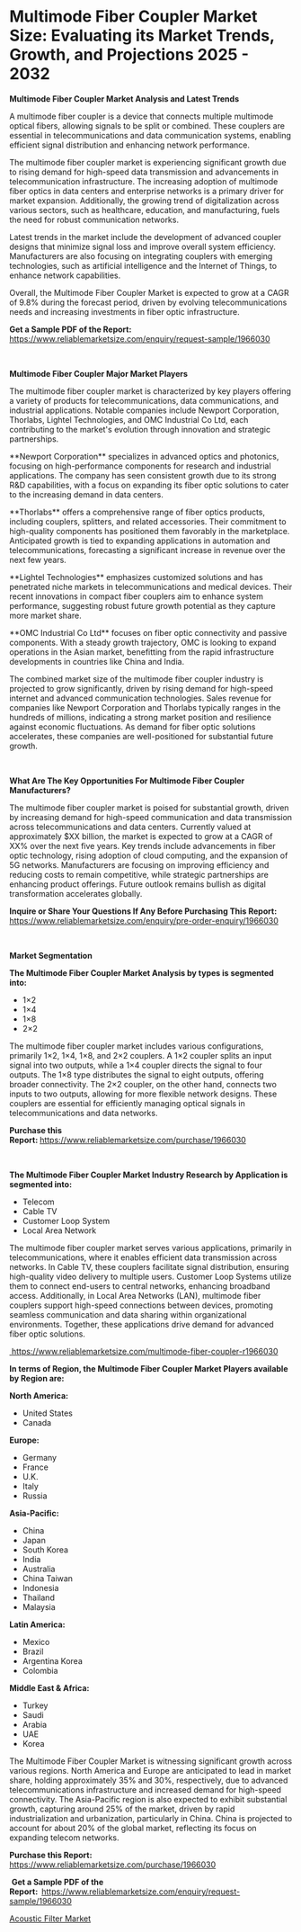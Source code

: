 <p><h1>Multimode Fiber Coupler Market Size: Evaluating its Market Trends, Growth, and Projections 2025 - 2032</h1></p><p><strong>Multimode Fiber Coupler Market Analysis and Latest Trends</strong></p>
<p><p>A multimode fiber coupler is a device that connects multiple multimode optical fibers, allowing signals to be split or combined. These couplers are essential in telecommunications and data communication systems, enabling efficient signal distribution and enhancing network performance.</p><p>The multimode fiber coupler market is experiencing significant growth due to rising demand for high-speed data transmission and advancements in telecommunication infrastructure. The increasing adoption of multimode fiber optics in data centers and enterprise networks is a primary driver for market expansion. Additionally, the growing trend of digitalization across various sectors, such as healthcare, education, and manufacturing, fuels the need for robust communication networks.</p><p>Latest trends in the market include the development of advanced coupler designs that minimize signal loss and improve overall system efficiency. Manufacturers are also focusing on integrating couplers with emerging technologies, such as artificial intelligence and the Internet of Things, to enhance network capabilities. </p><p>Overall, the Multimode Fiber Coupler Market is expected to grow at a CAGR of 9.8% during the forecast period, driven by evolving telecommunications needs and increasing investments in fiber optic infrastructure.</p></p>
<p><strong>Get a Sample PDF of the Report:&nbsp;</strong> <a href="https://www.reliablemarketsize.com/enquiry/request-sample/1966030?utm_campaign=2313&utm_medium=2&utm_source=Github&utm_content=ia&utm_term=11022025&utm_id=multimode-fiber-coupler">https://www.reliablemarketsize.com/enquiry/request-sample/1966030</a></p>
<p>&nbsp;</p>
<p><strong>Multimode Fiber Coupler Major Market Players</strong></p>
<p><p>The multimode fiber coupler market is characterized by key players offering a variety of products for telecommunications, data communications, and industrial applications. Notable companies include Newport Corporation, Thorlabs, Lightel Technologies, and OMC Industrial Co Ltd, each contributing to the market's evolution through innovation and strategic partnerships.</p><p>**Newport Corporation** specializes in advanced optics and photonics, focusing on high-performance components for research and industrial applications. The company has seen consistent growth due to its strong R&D capabilities, with a focus on expanding its fiber optic solutions to cater to the increasing demand in data centers.</p><p>**Thorlabs** offers a comprehensive range of fiber optics products, including couplers, splitters, and related accessories. Their commitment to high-quality components has positioned them favorably in the marketplace. Anticipated growth is tied to expanding applications in automation and telecommunications, forecasting a significant increase in revenue over the next few years.</p><p>**Lightel Technologies** emphasizes customized solutions and has penetrated niche markets in telecommunications and medical devices. Their recent innovations in compact fiber couplers aim to enhance system performance, suggesting robust future growth potential as they capture more market share.</p><p>**OMC Industrial Co Ltd** focuses on fiber optic connectivity and passive components. With a steady growth trajectory, OMC is looking to expand operations in the Asian market, benefitting from the rapid infrastructure developments in countries like China and India.</p><p>The combined market size of the multimode fiber coupler industry is projected to grow significantly, driven by rising demand for high-speed internet and advanced communication technologies. Sales revenue for companies like Newport Corporation and Thorlabs typically ranges in the hundreds of millions, indicating a strong market position and resilience against economic fluctuations. As demand for fiber optic solutions accelerates, these companies are well-positioned for substantial future growth.</p></p>
<p>&nbsp;</p>
<p><strong>What Are The Key Opportunities For Multimode Fiber Coupler Manufacturers?</strong></p>
<p><p>The multimode fiber coupler market is poised for substantial growth, driven by increasing demand for high-speed communication and data transmission across telecommunications and data centers. Currently valued at approximately $XX billion, the market is expected to grow at a CAGR of XX% over the next five years. Key trends include advancements in fiber optic technology, rising adoption of cloud computing, and the expansion of 5G networks. Manufacturers are focusing on improving efficiency and reducing costs to remain competitive, while strategic partnerships are enhancing product offerings. Future outlook remains bullish as digital transformation accelerates globally.</p></p>
<p><strong>Inquire or Share Your Questions If Any Before Purchasing This Report:</strong> <a href="https://www.reliablemarketsize.com/enquiry/pre-order-enquiry/1966030?utm_campaign=2313&utm_medium=2&utm_source=Github&utm_content=ia&utm_term=11022025&utm_id=multimode-fiber-coupler">https://www.reliablemarketsize.com/enquiry/pre-order-enquiry/1966030</a></p>
<p>&nbsp;</p>
<p><strong>Market Segmentation</strong></p>
<p><strong>The Multimode Fiber Coupler Market Analysis by types is segmented into:</strong></p>
<p><ul><li>1×2</li><li>1×4</li><li>1×8</li><li>2×2</li></ul></p>
<p><p>The multimode fiber coupler market includes various configurations, primarily 1×2, 1×4, 1×8, and 2×2 couplers. A 1×2 coupler splits an input signal into two outputs, while a 1×4 coupler directs the signal to four outputs. The 1×8 type distributes the signal to eight outputs, offering broader connectivity. The 2×2 coupler, on the other hand, connects two inputs to two outputs, allowing for more flexible network designs. These couplers are essential for efficiently managing optical signals in telecommunications and data networks.</p></p>
<p><strong>Purchase this Report:&nbsp;</strong><a href="https://www.reliablemarketsize.com/purchase/1966030?utm_campaign=2313&utm_medium=2&utm_source=Github&utm_content=ia&utm_term=11022025&utm_id=multimode-fiber-coupler">https://www.reliablemarketsize.com/purchase/1966030</a></p>
<p>&nbsp;</p>
<p><strong>The Multimode Fiber Coupler Market Industry Research by Application is segmented into:</strong></p>
<p><ul><li>Telecom</li><li>Cable TV</li><li>Customer Loop System</li><li>Local Area Network</li></ul></p>
<p><p>The multimode fiber coupler market serves various applications, primarily in telecommunications, where it enables efficient data transmission across networks. In Cable TV, these couplers facilitate signal distribution, ensuring high-quality video delivery to multiple users. Customer Loop Systems utilize them to connect end-users to central networks, enhancing broadband access. Additionally, in Local Area Networks (LAN), multimode fiber couplers support high-speed connections between devices, promoting seamless communication and data sharing within organizational environments. Together, these applications drive demand for advanced fiber optic solutions.</p></p>
<p><a href="https://www.reliablemarketsize.com/multimode-fiber-coupler-r1966030?utm_campaign=2313&utm_medium=2&utm_source=Github&utm_content=ia&utm_term=11022025&utm_id=multimode-fiber-coupler">&nbsp;https://www.reliablemarketsize.com/multimode-fiber-coupler-r1966030</a></p>
<p><strong>In terms of Region, the Multimode Fiber Coupler Market Players available by Region are:</strong></p>
<p>
    <p> <strong> North America: </strong>
        <ul>
            <li>United States</li>
            <li>Canada</li>
        </ul>
        </p> 
    <p> <strong> Europe: </strong>
        <ul>
            <li>Germany</li>
            <li>France</li>
            <li>U.K.</li>
            <li>Italy</li>
            <li>Russia</li>
        </ul>
        </p> 
    <p> <strong> Asia-Pacific: </strong>
        <ul>
            <li>China</li>
            <li>Japan</li>
            <li>South Korea</li>
            <li>India</li>
            <li>Australia</li>
            <li>China Taiwan</li>
            <li>Indonesia</li>
            <li>Thailand</li>
            <li>Malaysia</li>
        </ul>
        </p> 
    <p> <strong> Latin America: </strong>
        <ul>
            <li>Mexico</li>
            <li>Brazil</li>
            <li>Argentina Korea</li>
            <li>Colombia</li>
        </ul>
        </p> 
    <p> <strong> Middle East & Africa: </strong>
        <ul>
            <li>Turkey</li>
            <li>Saudi</li>
            <li>Arabia</li>
            <li>UAE</li>
            <li>Korea</li>
        </ul>
    </p>
    </p>
<p><p>The Multimode Fiber Coupler Market is witnessing significant growth across various regions. North America and Europe are anticipated to lead in market share, holding approximately 35% and 30%, respectively, due to advanced telecommunications infrastructure and increased demand for high-speed connectivity. The Asia-Pacific region is also expected to exhibit substantial growth, capturing around 25% of the market, driven by rapid industrialization and urbanization, particularly in China. China is projected to account for about 20% of the global market, reflecting its focus on expanding telecom networks.</p></p>
<p><strong>Purchase this Report: </strong><a href="https://www.reliablemarketsize.com/purchase/1966030?utm_campaign=2313&utm_medium=2&utm_source=Github&utm_content=ia&utm_term=11022025&utm_id=multimode-fiber-coupler">https://www.reliablemarketsize.com/purchase/1966030</a></p>
<p>&nbsp;<strong>Get a Sample PDF of the Report:&nbsp;&nbsp;</strong><a href="https://www.reliablemarketsize.com/enquiry/request-sample/1966030?utm_campaign=2313&utm_medium=2&utm_source=Github&utm_content=ia&utm_term=11022025&utm_id=multimode-fiber-coupler">https://www.reliablemarketsize.com/enquiry/request-sample/1966030</a></p>
<p><strong></strong></p>
<p><p><a href="https://github.com/steidmindy199393/Market-Research-Report-List-1/blob/main/acoustic-filter-market.md?utm_campaign=2313&utm_medium=2&utm_source=Github&utm_content=ia&utm_term=11022025&utm_id=multimode-fiber-coupler">Acoustic Filter Market</a></p></p>